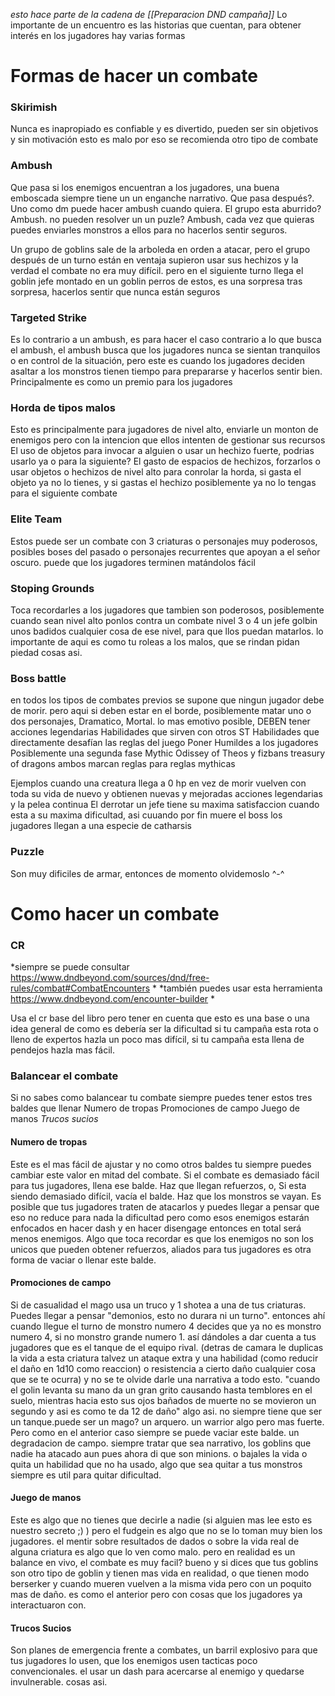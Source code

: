 *esto hace parte de la cadena de [[Preparacion DND campaña]]*
Lo importante de un encuentro es las historias que cuentan, para obtener interés en los jugadores hay varias formas
# Formas de hacer un combate
### Skirimish
Nunca es inapropiado es confiable y es divertido, pueden ser sin objetivos y sin motivación esto es malo por eso se recomienda otro tipo de combate

### Ambush
Que pasa si los enemigos encuentran a los jugadores, una buena emboscada siempre tiene un un enganche narrativo. Que pasa después?.  Uno como dm puede hacer ambush cuando quiera. El grupo esta aburrido? Ambush. no pueden resolver un un puzle? Ambush, cada vez que quieras puedes enviarles monstros a ellos para no hacerlos sentir seguros. 

Un grupo de goblins sale de la arboleda en orden a atacar, pero el grupo después de un turno están en ventaja supieron usar sus hechizos y la verdad el combate no era muy difícil. pero en el siguiente turno llega el goblin jefe montado en un goblin perros de estos, es una sorpresa tras sorpresa, hacerlos sentir que nunca están seguros

### Targeted Strike
Es lo contrario a un ambush, es para hacer el caso contrario a lo que busca el ambush, el ambush busca que los jugadores nunca se sientan tranquilos o en control de la situación, pero este es cuando los jugadores deciden asaltar a los monstros tienen tiempo para prepararse y hacerlos sentir bien. Principalmente es como un premio para los jugadores

### Horda de tipos malos
Esto es principalmente para jugadores de nivel alto, enviarle un monton de enemigos pero con la intencion que ellos intenten de gestionar sus recursos
El uso de objetos para invocar a alguien o usar un hechizo fuerte, podrias usarlo ya o para la siguiente?
El gasto de espacios de hechizos, forzarlos o usar objetos o hechizos de nivel alto para conrolar la horda, si gasta el objeto ya no lo tienes, y si gastas el hechizo posiblemente ya no lo tengas para el siguiente combate

### Elite Team
Estos puede ser un combate con 3 criaturas o personajes muy poderosos, posibles boses del pasado o personajes recurrentes que apoyan a el señor oscuro. puede que los jugadores terminen matándolos fácil


### Stoping Grounds
Toca recordarles a los jugadores que tambien son poderosos, posiblemente cuando sean nivel alto ponlos contra un combate nivel 3 o 4 un jefe golbin unos badidos cualquier cosa de ese nivel, para que llos puedan matarlos. lo importante de aqui es como tu roleas a los malos, que se rindan pidan piedad cosas asi.

### Boss battle
en todos los tipos de combates previos se supone que ningun jugador debe de morir. pero aqui si deben estar en el borde, posiblemente matar uno o dos personajes, Dramatico, Mortal. lo mas emotivo posible, 
DEBEN tener acciones legendarias
	Habilidades que sirven con otros ST
	Habilidades que directamente desafían las reglas del juego
	Poner Humildes a los jugadores
	Posiblemente una segunda fase
Mythic Odissey of Theos y fizbans treasury of dragons  ambos marcan reglas para reglas mythicas

Ejemplos
	cuando una creatura llega a 0 hp en vez de morir vuelven con toda su vida de nuevo y obtienen nuevas y mejoradas acciones legendarias y la pelea continua
El derrotar un jefe tiene su maxima satisfaccion cuando esta a su maxima dificultad, asi cuuando por fin muere el boss los jugadores llegan a una especie de catharsis

### Puzzle
Son muy dificiles de armar, entonces de momento olvidemoslo ^-^


# Como hacer un combate

### CR
*siempre se puede consultar https://www.dndbeyond.com/sources/dnd/free-rules/combat#CombatEncounters *
*también puedes usar esta herramienta https://www.dndbeyond.com/encounter-builder *

Usa el cr base del libro pero tener en cuenta que esto es una base o una idea general de como es debería ser la dificultad si tu campaña esta rota o lleno de expertos hazla un poco mas difícil, si tu campaña esta llena de pendejos hazla mas fácil.

### Balancear el combate
Si no sabes como balancear tu combate siempre puedes tener estos tres baldes que llenar
	Numero de tropas
	Promociones de campo
	Juego de manos
	 *Trucos sucios*
#### Numero de tropas
Este es el mas fácil de ajustar y no como otros baldes tu siempre puedes cambiar este valor en mitad del combate. Si el combate es demasiado fácil para tus jugadores, llena ese balde. Haz que llegan refuerzos, o, Si esta siendo demasiado difícil, vacía el balde. Haz que los monstros se vayan. Es posible que tus jugadores traten de atacarlos y puedes llegar a pensar que eso no reduce para nada la dificultad pero como esos enemigos estarán enfocados en hacer dash y en hacer disengage entonces en total será menos enemigos. Algo que toca recordar es que los enemigos no son los unicos que pueden obtener refuerzos, aliados para tus jugadores es otra forma de vaciar o llenar este balde.

#### Promociones de campo
Si de casualidad el mago usa un truco y 1 shotea a una de tus criaturas. Puedes llegar a pensar "demonios, esto no durara ni un turno". entonces ahí cuando llegue el turno de monstro numero 4 decides que ya no es monstro numero 4, si no monstro grande numero 1. así dándoles a dar cuenta a tus jugadores que es el tanque de el equipo rival. (detras de camara le duplicas la vida a esta criatura talvez un ataque extra y una habilidad (como reducir el daño en 1d10 como reaccion) o resistencia a cierto daño cualquier cosa que se te ocurra) y no se te olvide darle una narrativa a todo esto. "cuando el golin levanta su mano da un gran grito causando hasta temblores en el suelo, mientras hacia esto sus ojos bañados de muerte no se movieron un segundo y asi es como te da 12 de daño" algo asi. no siempre tiene que ser un tanque.puede ser un mago? un arquero. un warrior algo pero mas fuerte. Pero como en el anterior caso siempre se puede vaciar este balde. un degradacion de campo. siempre tratar que sea narrativo, los goblins que nadie ha atacado aun pues ahora di que son minions. o bajales la vida o quita un habilidad que no ha usado, algo que sea quitar a tus monstros siempre es util para quitar dificultad.

#### Juego de manos
Este es algo que no tienes que decirle a nadie (si alguien mas lee esto es nuestro secreto ;) ) pero el fudgein es algo que no se lo toman muy bien los jugadores. el mentir sobre resultados de dados o sobre la vida real de alguna criatura es algo que lo ven como malo. pero en realidad es un balance en vivo, el combate es muy facil? bueno y si dices que tus goblins son otro tipo de goblin y tienen mas vida en realidad, o que tienen modo berserker y cuando mueren vuelven a la misma vida pero con un poquito mas de daño. es como el anterior pero con cosas que los jugadores ya interactuaron con.

#### Trucos Sucios
Son planes de emergencia frente a combates, un barril explosivo para que tus jugadores lo usen, que los enemigos usen tacticas poco convencionales. el usar un dash para acercarse al enemigo y quedarse invulnerable. cosas asi.

